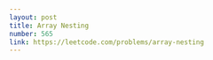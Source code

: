 ```yaml
---
layout: post
title: Array Nesting
number: 565
link: https://leetcode.com/problems/array-nesting
---
```

